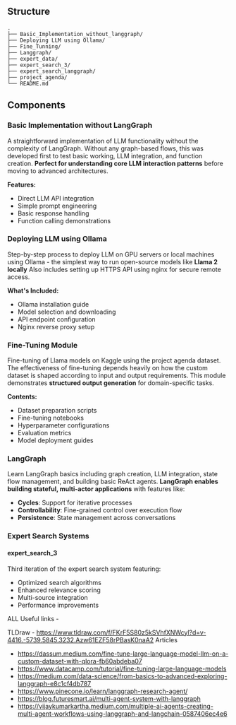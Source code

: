 ##  Structure

```
.
├── Basic_Implementation_without_langgraph/   
├── Deploying LLM using Ollama/              
├── Fine_Tunning/                            
├── Langgraph/                              
├── expert_data/                             
├── expert_search_3/                       
├── expert_search_langgraph/                
├── project_agenda/                          
└── README.md                                
```

## Components

### Basic Implementation without LangGraph
A straightforward implementation of LLM functionality without the complexity of LangGraph. Without any graph-based flows, this was developed first to test basic working, LLM integration, and function creation. **Perfect for understanding core LLM interaction patterns** before moving to advanced architectures.

**Features:**
- Direct LLM API integration
- Simple prompt engineering
- Basic response handling
- Function calling demonstrations

### Deploying LLM using Ollama
Step-by-step process to deploy LLM on GPU servers or local machines using Ollama - the simplest way to run open-source models like **Llama 2 locally** Also includes setting up HTTPS API using nginx for secure remote access.

**What's Included:**
- Ollama installation guide
- Model selection and downloading
- API endpoint configuration
- Nginx reverse proxy setup

### Fine-Tuning Module
Fine-tuning of Llama models on Kaggle using the project agenda dataset. The effectiveness of fine-tuning depends heavily on how the custom dataset is shaped according to input and output requirements. This module demonstrates **structured output generation** for domain-specific tasks.

**Contents:**
- Dataset preparation scripts
- Fine-tuning notebooks
- Hyperparameter configurations
- Evaluation metrics
- Model deployment guides

### LangGraph
Learn LangGraph basics including graph creation, LLM integration, state flow management, and building basic ReAct agents. **LangGraph enables building stateful, multi-actor applications** with features like:

- **Cycles**: Support for iterative processes
- **Controllability**: Fine-grained control over execution flow
- **Persistence**: State management across conversations

### Expert Search Systems

#### expert_search_3
Third iteration of the expert search system featuring:
- Optimized search algorithms
- Enhanced relevance scoring
- Multi-source integration
- Performance improvements

ALL Useful links - 

TLDraw - https://www.tldraw.com/f/FKrF5S80z5kSVhfXNWcyl?d=v-4416.-5739.5845.3232.Azw61EZF58rPBasK0naA2
Articles 
- https://dassum.medium.com/fine-tune-large-language-model-llm-on-a-custom-dataset-with-qlora-fb60abdeba07
- https://www.datacamp.com/tutorial/fine-tuning-large-language-models
- https://medium.com/data-science/from-basics-to-advanced-exploring-langgraph-e8c1cf4db787
- https://www.pinecone.io/learn/langgraph-research-agent/
- https://blog.futuresmart.ai/multi-agent-system-with-langgraph
- https://vijaykumarkartha.medium.com/multiple-ai-agents-creating-multi-agent-workflows-using-langgraph-and-langchain-0587406ec4e6

